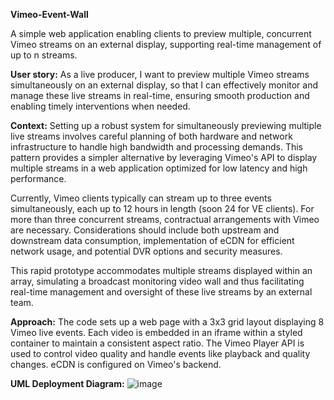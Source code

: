 **Vimeo-Event-Wall**

A simple web application enabling clients to preview multiple, concurrent Vimeo streams on an external display, supporting real-time management of up to n streams.

**User story:**
As a live producer, I want to preview multiple Vimeo streams simultaneously on an external display, so that I can effectively monitor and manage these live streams in real-time, ensuring smooth production and enabling timely interventions when needed.

**Context:**
Setting up a robust system for simultaneously previewing multiple live streams involves careful planning of both hardware and network infrastructure to handle high bandwidth and processing demands. This pattern provides a simpler alternative by leveraging Vimeo's API to display multiple streams in a web application optimized for low latency and high performance.

Currently, Vimeo clients typically can stream up to three events simultaneously, each up to 12 hours in length (soon 24 for VE clients). For more than three concurrent streams, contractual arrangements with Vimeo are necessary. Considerations should include both upstream and downstream data consumption, implementation of eCDN for efficient network usage, and potential DVR options and security measures.

This rapid prototype accommodates multiple streams displayed within an array, simulating a broadcast monitoring video wall and thus facilitating real-time management and oversight of these live streams by an external team.

**Approach:**
The code sets up a web page with a 3x3 grid layout displaying 8 Vimeo live events. Each video is embedded in an iframe within a styled container to maintain a consistent aspect ratio. The Vimeo Player API is used to control video quality and handle events like playback and quality changes. eCDN is configured on Vimeo's backend.

**UML Deployment Diagram:**
![image](https://github.com/user-attachments/assets/07f7f5d6-ddc6-4ed6-825d-f9922686325a)

